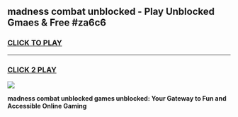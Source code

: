 
## madness combat unblocked - Play Unblocked Gmaes & Free #za6c6
<h3>
<a href="https://news.freeplayer.one?title=madness_combat_unblocked&ref=24F">CLICK TO PLAY</a></h3>
<hr>

<h3>
<a href="https://news.freeplayer.one?title=madness_combat_unblocked&ref=24F">CLICK 2 PLAY</a>
  
</h3>

<a href="https://news.freeplayer.one?title=madness_combat_unblocked&ref=24F/"><img src="https://clearcache.store/games.png"></a>


**madness combat unblocked games unblocked: Your Gateway to Fun and Accessible Online Gaming**
